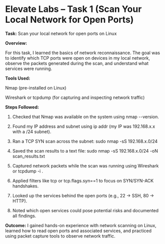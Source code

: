 
# Elevate Labs – Task 1 (Scan Your Local Network for Open Ports)

**Task:** Scan your local network for open ports on Linux

**Overview:**

For this task, I learned the basics of network reconnaissance. The goal was to identify which TCP ports were open on devices in my local network, observe the packets generated during the scan, and understand what services were running.

**Tools Used:**

Nmap (pre-installed on Linux)

Wireshark or tcpdump (for capturing and inspecting network traffic)

**Steps Followed:**

1. Checked that Nmap was available on the system using nmap --version.

2. Found my IP address and subnet using ip addr (my IP was 192.168.x.x with a /24 subnet).

3. Ran a TCP SYN scan across the subnet:
sudo nmap -sS 192.168.x.0/24

4. Saved the scan results to a text file:
sudo nmap -sS 192.168.x.0/24 -oN scan_results.txt

5. Captured network packets while the scan was running using Wireshark or tcpdump -i <interface>.

6. Applied filters like tcp or tcp.flags.syn==1 to focus on SYN/SYN-ACK handshakes.

7. Looked up the services behind the open ports (e.g., 22 → SSH, 80 → HTTP).

8. Noted which open services could pose potential risks and documented all findings.

**Outcome:**
I gained hands-on experience with network scanning on Linux, learned how to read open ports and associated services, and practiced using packet capture tools to observe network traffic.

